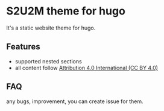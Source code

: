 # S2U2M theme for hugo

It's a static website theme for hugo.

## Features

- supported nested sections
- all content follow [Attribution 4.0 International (CC BY 4.0)](https://creativecommons.org/licenses/by/4.0/deed.zh)

## FAQ

any bugs, improvement, you can create issue for them.
